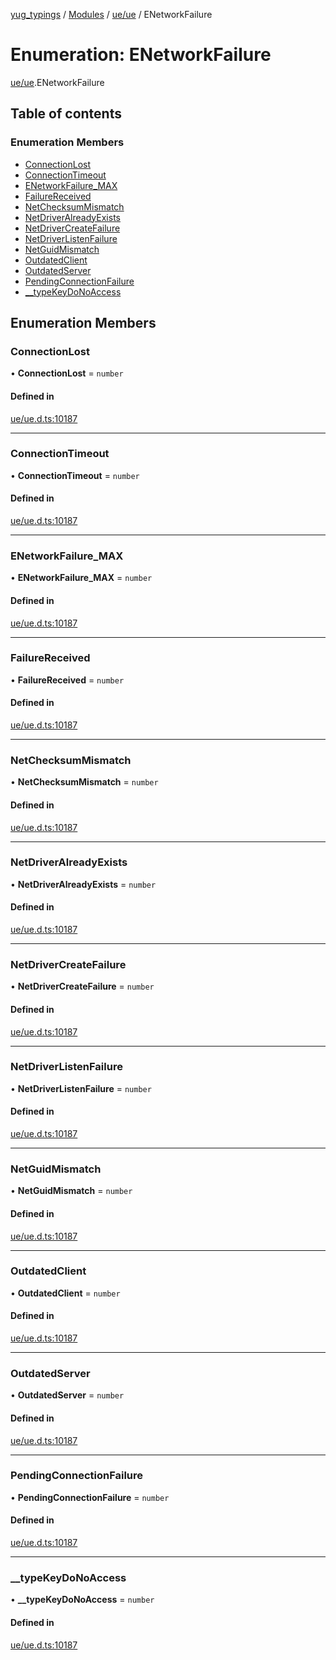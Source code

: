 [yug_typings](../README.md) / [Modules](../modules.md) / [ue/ue](../modules/ue_ue.md) / ENetworkFailure

# Enumeration: ENetworkFailure

[ue/ue](../modules/ue_ue.md).ENetworkFailure

## Table of contents

### Enumeration Members

- [ConnectionLost](ue_ue.ENetworkFailure.md#connectionlost)
- [ConnectionTimeout](ue_ue.ENetworkFailure.md#connectiontimeout)
- [ENetworkFailure\_MAX](ue_ue.ENetworkFailure.md#enetworkfailure_max)
- [FailureReceived](ue_ue.ENetworkFailure.md#failurereceived)
- [NetChecksumMismatch](ue_ue.ENetworkFailure.md#netchecksummismatch)
- [NetDriverAlreadyExists](ue_ue.ENetworkFailure.md#netdriveralreadyexists)
- [NetDriverCreateFailure](ue_ue.ENetworkFailure.md#netdrivercreatefailure)
- [NetDriverListenFailure](ue_ue.ENetworkFailure.md#netdriverlistenfailure)
- [NetGuidMismatch](ue_ue.ENetworkFailure.md#netguidmismatch)
- [OutdatedClient](ue_ue.ENetworkFailure.md#outdatedclient)
- [OutdatedServer](ue_ue.ENetworkFailure.md#outdatedserver)
- [PendingConnectionFailure](ue_ue.ENetworkFailure.md#pendingconnectionfailure)
- [\_\_typeKeyDoNoAccess](ue_ue.ENetworkFailure.md#__typekeydonoaccess)

## Enumeration Members

### ConnectionLost

• **ConnectionLost** = `number`

#### Defined in

[ue/ue.d.ts:10187](https://github.com/YugMetaverse/yug_typings/blob/25cad34/ue/ue.d.ts#L10187)

___

### ConnectionTimeout

• **ConnectionTimeout** = `number`

#### Defined in

[ue/ue.d.ts:10187](https://github.com/YugMetaverse/yug_typings/blob/25cad34/ue/ue.d.ts#L10187)

___

### ENetworkFailure\_MAX

• **ENetworkFailure\_MAX** = `number`

#### Defined in

[ue/ue.d.ts:10187](https://github.com/YugMetaverse/yug_typings/blob/25cad34/ue/ue.d.ts#L10187)

___

### FailureReceived

• **FailureReceived** = `number`

#### Defined in

[ue/ue.d.ts:10187](https://github.com/YugMetaverse/yug_typings/blob/25cad34/ue/ue.d.ts#L10187)

___

### NetChecksumMismatch

• **NetChecksumMismatch** = `number`

#### Defined in

[ue/ue.d.ts:10187](https://github.com/YugMetaverse/yug_typings/blob/25cad34/ue/ue.d.ts#L10187)

___

### NetDriverAlreadyExists

• **NetDriverAlreadyExists** = `number`

#### Defined in

[ue/ue.d.ts:10187](https://github.com/YugMetaverse/yug_typings/blob/25cad34/ue/ue.d.ts#L10187)

___

### NetDriverCreateFailure

• **NetDriverCreateFailure** = `number`

#### Defined in

[ue/ue.d.ts:10187](https://github.com/YugMetaverse/yug_typings/blob/25cad34/ue/ue.d.ts#L10187)

___

### NetDriverListenFailure

• **NetDriverListenFailure** = `number`

#### Defined in

[ue/ue.d.ts:10187](https://github.com/YugMetaverse/yug_typings/blob/25cad34/ue/ue.d.ts#L10187)

___

### NetGuidMismatch

• **NetGuidMismatch** = `number`

#### Defined in

[ue/ue.d.ts:10187](https://github.com/YugMetaverse/yug_typings/blob/25cad34/ue/ue.d.ts#L10187)

___

### OutdatedClient

• **OutdatedClient** = `number`

#### Defined in

[ue/ue.d.ts:10187](https://github.com/YugMetaverse/yug_typings/blob/25cad34/ue/ue.d.ts#L10187)

___

### OutdatedServer

• **OutdatedServer** = `number`

#### Defined in

[ue/ue.d.ts:10187](https://github.com/YugMetaverse/yug_typings/blob/25cad34/ue/ue.d.ts#L10187)

___

### PendingConnectionFailure

• **PendingConnectionFailure** = `number`

#### Defined in

[ue/ue.d.ts:10187](https://github.com/YugMetaverse/yug_typings/blob/25cad34/ue/ue.d.ts#L10187)

___

### \_\_typeKeyDoNoAccess

• **\_\_typeKeyDoNoAccess** = `number`

#### Defined in

[ue/ue.d.ts:10187](https://github.com/YugMetaverse/yug_typings/blob/25cad34/ue/ue.d.ts#L10187)
